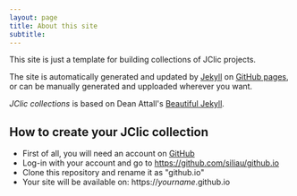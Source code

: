 ```yaml
---
layout: page
title: About this site
subtitle:
---
```


This site is just a template for building collections of JClic projects.

The site is automatically generated and updated by [Jekyll](https://jekyllrb.com/) on [GitHub pages](https://pages.github.com/), or can be manually generated and upploaded wherever you want.

_JClic collections_ is based on Dean Attall's [Beautiful Jekyll](http://deanattali.com/beautiful-jekyll/).

## How to create your JClic collection ##
- First of all, you will need an account on [GitHub](https://github.com)
- Log-in with your account and go to https://github.com/siliau/github.io
- Clone this repository and rename it as "github.io"
- Your site will be available on: https://_yourname_.github.io

